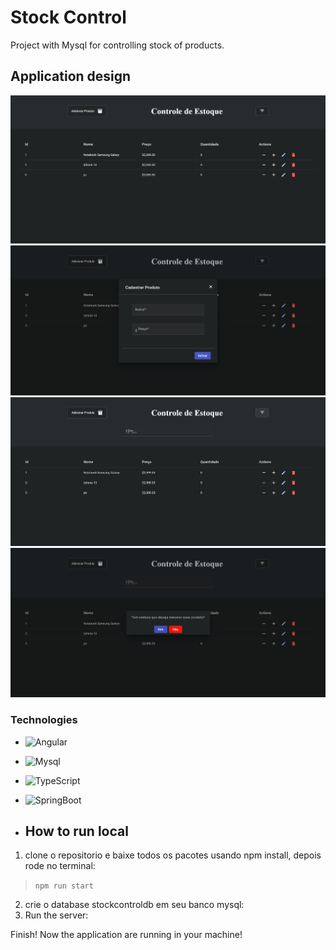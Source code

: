# Stock Control

Project with Mysql for controlling stock of products.

## Application design
<img src="./assets/layout-1.png">
<img src="./assets/layout-2.png">
<img src="./assets/layout-3.png">
<img src="./assets/layout-4.png">

### Technologies

- ![Angular](https://img.shields.io/badge/Angular-DD0031?style=for-the-badge&logo=angular)
- ![Mysql](https://img.shields.io/badge/mysql-4479A1.svg?style=for-the-badge&logo=mysql&logoColor=white)
- ![TypeScript](https://img.shields.io/badge/typescript-3178C6.svg?style=for-the-badge&logo=typescript&logoColor=white)
- ![SpringBoot](https://img.shields.io/badge/springboot-%6DB33F.svg?style=for-the-badge&logo=springboot&logoColor=white)

- ## How to run local

1. clone o repositorio e baixe todos os pacotes usando npm install, depois rode no terminal:
> `npm run start`
2. crie o database stockcontroldb em seu banco mysql:
3. Run the server:

Finish! Now the application are running in your machine!
